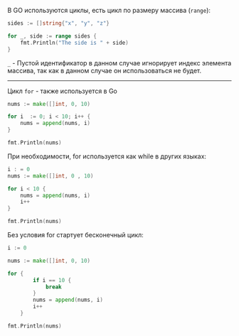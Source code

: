 В GO используются циклы, есть цикл по размеру массива (`range`):

```go
sides := []string{"x", "y", "z"}

for _, side := range sides {
	fmt.Println("The side is " + side)
}
```

`_` - Пустой идентификатор в данном случае игнорирует индекс элемента массива, так как в данном случае он использоваться не будет.

----
Цикл `for` - также используется в Go
```go
nums := make([]int, 0, 10)

for i  := 0; i < 10; i++ {
	nums = append(nums, i)
}

fmt.Println(nums)
```

При необходимости, for используется как while в других языках:
```go
i : = 0
nums := make([]int, 0 , 10)

for i < 10 {
	nums = append(nums, i)
	i++
}

fmt.Println(nums)
```

Без условия for стартует бесконечный цикл:
```go
i := 0

nums := make([]int, 0, 10)

for {
		if i == 10 {
			break
		}
		nums = append(nums, i)
		i++
	}

fmt.Println(nums)
```
